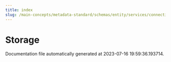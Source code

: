 ```yaml
---
title: index
slug: /main-concepts/metadata-standard/schemas/entity/services/connections/storage
---
```


# Storage

Documentation file automatically generated at 2023-07-16 19:59:36.193714.
